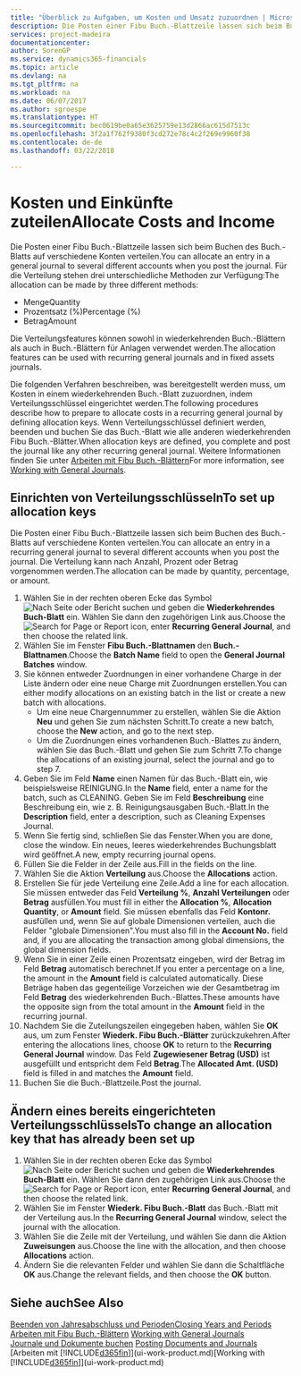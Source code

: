 ```yaml
---
title: "Überblick zu Aufgaben, um Kosten und Umsatz zuzuordnen | Microsoft Docs"
description: Die Posten einer Fibu Buch.-Blattzeile lassen sich beim Buchen des Buch.-Blatts auf verschiedene Konten verteilen.
services: project-madeira
documentationcenter: 
author: SorenGP
ms.service: dynamics365-financials
ms.topic: article
ms.devlang: na
ms.tgt_pltfrm: na
ms.workload: na
ms.date: 06/07/2017
ms.author: sgroespe
ms.translationtype: HT
ms.sourcegitcommit: bec0619be0a65e3625759e13d2866ac615d7513c
ms.openlocfilehash: 3f2a1f762f9380f3cd272e78c4c2f269e9960f38
ms.contentlocale: de-de
ms.lasthandoff: 03/22/2018

---
```

# <a name="allocate-costs-and-income"></a><span data-ttu-id="30852-103">Kosten und Einkünfte zuteilen</span><span class="sxs-lookup"><span data-stu-id="30852-103">Allocate Costs and Income</span></span>
<span data-ttu-id="30852-104">Die Posten einer Fibu Buch.-Blattzeile lassen sich beim Buchen des Buch.-Blatts auf verschiedene Konten verteilen.</span><span class="sxs-lookup"><span data-stu-id="30852-104">You can allocate an entry in a general journal to several different accounts when you post the journal.</span></span> <span data-ttu-id="30852-105">Für die Verteilung stehen drei unterschiedliche Methoden zur Verfügung:</span><span class="sxs-lookup"><span data-stu-id="30852-105">The allocation can be made by three different methods:</span></span>

* <span data-ttu-id="30852-106">Menge</span><span class="sxs-lookup"><span data-stu-id="30852-106">Quantity</span></span>
* <span data-ttu-id="30852-107">Prozentsatz (%)</span><span class="sxs-lookup"><span data-stu-id="30852-107">Percentage (%)</span></span>
* <span data-ttu-id="30852-108">Betrag</span><span class="sxs-lookup"><span data-stu-id="30852-108">Amount</span></span>

<span data-ttu-id="30852-109">Die Verteilungsfeatures können sowohl in wiederkehrenden Buch.-Blättern als auch in Buch.-Blättern für Anlagen verwendet werden.</span><span class="sxs-lookup"><span data-stu-id="30852-109">The allocation features can be used with recurring general journals and in fixed assets journals.</span></span>
<!--You can also distribute the cost or revenue of a line to an intercompany partner when you post a sales or purchase document. When you post the document, a line will be posted in your general journal, and a corresponding line will be created in the intercompany outbox.-->

<span data-ttu-id="30852-110">Die folgenden Verfahren beschreiben, was bereitgestellt werden muss, um Kosten in einem wiederkehrenden Buch.-Blatt zuzuordnen, indem Verteilungsschlüssel eingerichtet werden.</span><span class="sxs-lookup"><span data-stu-id="30852-110">The following procedures describe how to prepare to allocate costs in a recurring general journal by defining allocation keys.</span></span> <span data-ttu-id="30852-111">Wenn Verteilungsschlüssel definiert werden, beenden und buchen Sie das Buch.-Blatt wie alle anderen wiederkehrenden Fibu Buch.-Blätter.</span><span class="sxs-lookup"><span data-stu-id="30852-111">When allocation keys are defined, you complete and post the journal like any other recurring general journal.</span></span> <span data-ttu-id="30852-112">Weitere Informationen finden Sie unter [Arbeiten mit Fibu Buch.-Blättern](ui-work-general-journals.md)</span><span class="sxs-lookup"><span data-stu-id="30852-112">For more information, see [Working with General Journals](ui-work-general-journals.md).</span></span>

## <a name="to-set-up-allocation-keys"></a><span data-ttu-id="30852-113">Einrichten von Verteilungsschlüsseln</span><span class="sxs-lookup"><span data-stu-id="30852-113">To set up allocation keys</span></span>
<span data-ttu-id="30852-114">Die Posten einer Fibu Buch.-Blattzeile lassen sich beim Buchen des Buch.-Blatts auf verschiedene Konten verteilen.</span><span class="sxs-lookup"><span data-stu-id="30852-114">You can allocate an entry in a recurring general journal to several different accounts when you post the journal.</span></span> <span data-ttu-id="30852-115">Die Verteilung kann nach Anzahl, Prozent oder Betrag vorgenommen werden.</span><span class="sxs-lookup"><span data-stu-id="30852-115">The allocation can be made by quantity, percentage, or amount.</span></span>
1. <span data-ttu-id="30852-116">Wählen Sie in der rechten oberen Ecke das Symbol ![Nach Seite oder Bericht suchen](media/ui-search/search_small.png "Nach Seite oder Bericht suchen") und geben die **Wiederkehrendes Buch-Blatt** ein. Wählen Sie dann den zugehörigen Link aus.</span><span class="sxs-lookup"><span data-stu-id="30852-116">Choose the ![Search for Page or Report](media/ui-search/search_small.png "Search for Page or Report icon") icon, enter **Recurring General Journal**, and then choose the related link.</span></span>
2. <span data-ttu-id="30852-117">Wählen Sie im Fenster **Fibu Buch.-Blattnamen** den **Buch.-Blattnamen**.</span><span class="sxs-lookup"><span data-stu-id="30852-117">Choose the **Batch Name** field to open the **General Journal Batches** window.</span></span>
3. <span data-ttu-id="30852-118">Sie können entweder Zuordnungen in einer vorhandene Charge in der Liste ändern oder eine neue Charge mit Zuordnungen erstellen.</span><span class="sxs-lookup"><span data-stu-id="30852-118">You can either modify allocations on an existing batch in the list or create a new batch with allocations.</span></span>
   * <span data-ttu-id="30852-119">Um eine neue Chargennummer zu erstellen, wählen Sie die Aktion **Neu** und gehen Sie zum nächsten Schritt.</span><span class="sxs-lookup"><span data-stu-id="30852-119">To create a new batch, choose the **New** action, and go to the next step.</span></span>
   * <span data-ttu-id="30852-120">Um die Zuordnungen eines vorhandenen Buch.-Blattes zu ändern, wählen Sie das Buch.-Blatt und gehen Sie zum Schritt 7.</span><span class="sxs-lookup"><span data-stu-id="30852-120">To change the allocations of an existing journal, select the journal and go to step 7.</span></span>    
4. <span data-ttu-id="30852-121">Geben Sie im Feld **Name** einen Namen für das Buch.-Blatt ein, wie beispielsweise REINIGUNG.</span><span class="sxs-lookup"><span data-stu-id="30852-121">In the **Name** field, enter a name for the batch, such as CLEANING.</span></span> <span data-ttu-id="30852-122">Geben Sie im Feld **Beschreibung** eine Beschreibung ein, wie z. B. Reinigungsausgaben Buch.-Blatt.</span><span class="sxs-lookup"><span data-stu-id="30852-122">In the **Description** field, enter a description, such as Cleaning Expenses Journal.</span></span>
5. <span data-ttu-id="30852-123">Wenn Sie fertig sind, schließen Sie das Fenster.</span><span class="sxs-lookup"><span data-stu-id="30852-123">When you are done, close the window.</span></span> <span data-ttu-id="30852-124">Ein neues, leeres wiederkehrendes Buchungsblatt wird geöffnet.</span><span class="sxs-lookup"><span data-stu-id="30852-124">A new, empty recurring journal opens.</span></span>
6. <span data-ttu-id="30852-125">Füllen Sie die Felder in der Zeile aus.</span><span class="sxs-lookup"><span data-stu-id="30852-125">Fill in the fields on the line.</span></span>
7. <span data-ttu-id="30852-126">Wählen Sie die Aktion **Verteilung** aus.</span><span class="sxs-lookup"><span data-stu-id="30852-126">Choose the **Allocations** action.</span></span>
8. <span data-ttu-id="30852-127">Erstellen Sie für jede Verteilung eine Zeile.</span><span class="sxs-lookup"><span data-stu-id="30852-127">Add a line for each allocation.</span></span> <span data-ttu-id="30852-128">Sie müssen entweder das Feld **Verteilung %**, **Anzahl Verteilungen** oder **Betrag** ausfüllen.</span><span class="sxs-lookup"><span data-stu-id="30852-128">You must fill in either the **Allocation %**, **Allocation Quantity**, or **Amount** field.</span></span> <span data-ttu-id="30852-129">Sie müssen ebenfalls das Feld **Kontonr.** ausfüllen und, wenn Sie auf globale Dimensionen verteilen, auch die Felder "globale Dimensionen".</span><span class="sxs-lookup"><span data-stu-id="30852-129">You must also fill in the **Account No.** field and, if you are allocating the transaction among global dimensions, the global dimension fields.</span></span>
9. <span data-ttu-id="30852-130">Wenn Sie in einer Zeile einen Prozentsatz eingeben, wird der Betrag im Feld **Betrag** automatisch berechnet.</span><span class="sxs-lookup"><span data-stu-id="30852-130">If you enter a percentage on a line, the amount in the **Amount** field is calculated automatically.</span></span> <span data-ttu-id="30852-131">Diese Beträge haben das gegenteilige Vorzeichen wie der Gesamtbetrag im Feld **Betrag** des wiederkehrenden Buch.-Blattes.</span><span class="sxs-lookup"><span data-stu-id="30852-131">These amounts have the opposite sign from the total amount in the **Amount** field in the recurring journal.</span></span>
10. <span data-ttu-id="30852-132">Nachdem Sie die Zuteilungszeilen eingegeben haben, wählen Sie **OK** aus, um zum Fenster **Wiederk. Fibu Buch.-Blätter** zurückzukehren.</span><span class="sxs-lookup"><span data-stu-id="30852-132">After entering the allocations lines, choose **OK** to return to the **Recurring General Journal** window.</span></span> <span data-ttu-id="30852-133">Das Feld **Zugewiesener Betrag (USD)** ist ausgefüllt und entspricht dem Feld **Betrag**.</span><span class="sxs-lookup"><span data-stu-id="30852-133">The **Allocated Amt. (USD)** field is filled in and matches the **Amount** field.</span></span>
11. <span data-ttu-id="30852-134">Buchen Sie die Buch.-Blattzeile.</span><span class="sxs-lookup"><span data-stu-id="30852-134">Post the journal.</span></span>

## <a name="to-change-an-allocation-key-that-has-already-been-set-up"></a><span data-ttu-id="30852-135">Ändern eines bereits eingerichteten Verteilungsschlüssels</span><span class="sxs-lookup"><span data-stu-id="30852-135">To change an allocation key that has already been set up</span></span>
1. <span data-ttu-id="30852-136">Wählen Sie in der rechten oberen Ecke das Symbol ![Nach Seite oder Bericht suchen](media/ui-search/search_small.png "Nach Seite oder Bericht suchen") und geben die **Wiederkehrendes Buch-Blatt** ein. Wählen Sie dann den zugehörigen Link aus.</span><span class="sxs-lookup"><span data-stu-id="30852-136">Choose the ![Search for Page or Report](media/ui-search/search_small.png "Search for Page or Report icon") icon, enter **Recurring General Journal**, and then choose the related link.</span></span>
2. <span data-ttu-id="30852-137">Wählen Sie im Fenster **Wiederk. Fibu Buch.-Blatt** das Buch.-Blatt mit der Verteilung aus.</span><span class="sxs-lookup"><span data-stu-id="30852-137">In the **Recurring General Journal** window, select the journal with the allocation.</span></span>
3. <span data-ttu-id="30852-138">Wählen Sie die Zeile mit der Verteilung, und wählen Sie dann die Aktion **Zuweisungen** aus.</span><span class="sxs-lookup"><span data-stu-id="30852-138">Choose the line with the allocation, and then choose **Allocations** action.</span></span>
4. <span data-ttu-id="30852-139">Ändern Sie die relevanten Felder und wählen Sie dann die Schaltfläche **OK** aus.</span><span class="sxs-lookup"><span data-stu-id="30852-139">Change the relevant fields, and then choose the **OK** button.</span></span>

## <a name="see-also"></a><span data-ttu-id="30852-140">Siehe auch</span><span class="sxs-lookup"><span data-stu-id="30852-140">See Also</span></span>
[<span data-ttu-id="30852-141">Beenden von Jahresabschluss und Perioden</span><span class="sxs-lookup"><span data-stu-id="30852-141">Closing Years and Periods</span></span>](year-close-years-periods.md)  
<span data-ttu-id="30852-142">[Arbeiten mit Fibu Buch.-Blättern](ui-work-general-journals.md)  </span><span class="sxs-lookup"><span data-stu-id="30852-142">[Working with General Journals](ui-work-general-journals.md)  </span></span>  
<span data-ttu-id="30852-143">[Journale und Dokumente buchen](ui-post-documents-journals.md)  </span><span class="sxs-lookup"><span data-stu-id="30852-143">[Posting Documents and Journals](ui-post-documents-journals.md)  </span></span>  
<span data-ttu-id="30852-144">[Arbeiten mit [!INCLUDE[d365fin](includes/d365fin_md.md)]](ui-work-product.md)</span><span class="sxs-lookup"><span data-stu-id="30852-144">[Working with [!INCLUDE[d365fin](includes/d365fin_md.md)]](ui-work-product.md)</span></span>

